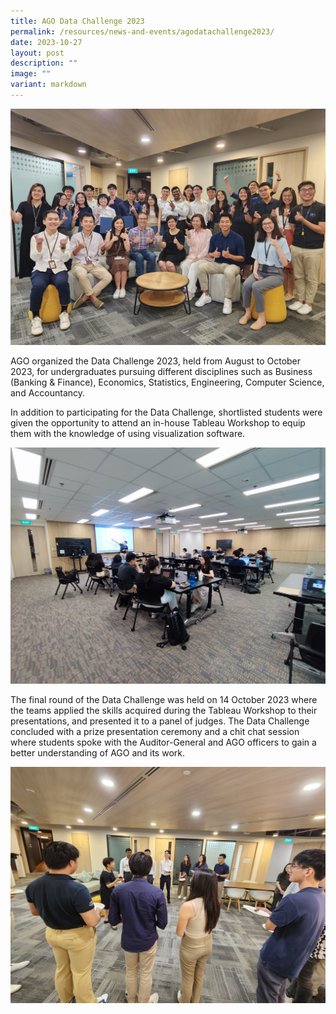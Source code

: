 ```yaml
---
title: AGO Data Challenge 2023
permalink: /resources/news-and-events/agodatachallenge2023/
date: 2023-10-27
layout: post
description: ""
image: ""
variant: markdown
---
```

![](/images/News_Events_Photos/2023/group_photo.jpg)

AGO organized the Data Challenge 2023, held from August to October 2023, for undergraduates pursuing different disciplines such as Business (Banking & Finance), Economics, Statistics, Engineering, Computer Science, and Accountancy.

In addition to participating for the Data Challenge, shortlisted students were given the opportunity to attend an in-house Tableau Workshop to equip them with the knowledge of using visualization software.

![](/images/News_Events_Photos/2023/tableau_workshop.jpg)


The final round of the Data Challenge was held on 14 October 2023 where the teams applied the skills acquired during the Tableau Workshop to their presentations, and presented it to a panel of judges. The Data Challenge concluded with a prize presentation ceremony and a chit chat session where students spoke with the Auditor-General and AGO officers to gain a better understanding of AGO and its work.

![](/images/News_Events_Photos/2023/mingling_photo.jpg)